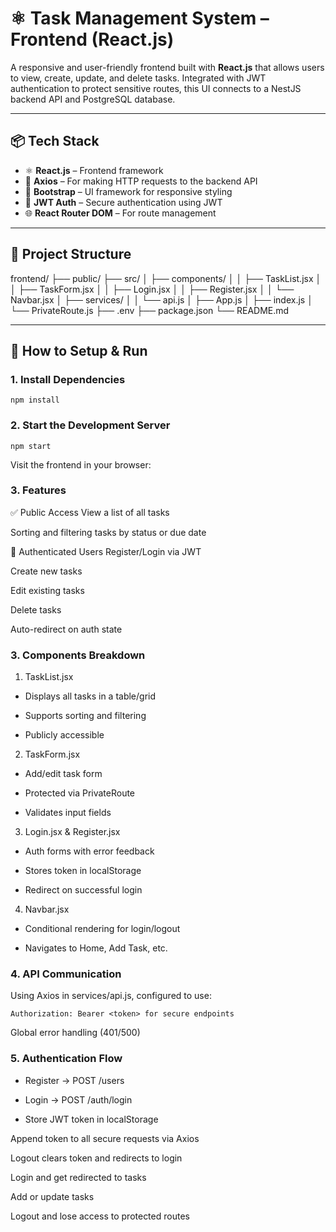 # ⚛️ Task Management System – Frontend (React.js)

A responsive and user-friendly frontend built with **React.js** that allows users to view, create, update, and delete tasks. Integrated with JWT authentication to protect sensitive routes, this UI connects to a NestJS backend API and PostgreSQL database.

---

## 📦 Tech Stack

- ⚛️ **React.js** – Frontend framework
- 🧪 **Axios** – For making HTTP requests to the backend API
- 🎨 **Bootstrap** – UI framework for responsive styling
- 🔐 **JWT Auth** – Secure authentication using JWT
- 🌐 **React Router DOM** – For route management

---

## 📁 Project Structure

frontend/ ├── public/ ├── src/ │ ├── components/ │ │ ├── TaskList.jsx │ │ ├── TaskForm.jsx │ │ ├── Login.jsx │ │ ├── Register.jsx │ │ └── Navbar.jsx │ ├── services/ │ │ └── api.js │ ├── App.js │ ├── index.js │ └── PrivateRoute.js ├── .env ├── package.json └── README.md


---

## 🚀 How to Setup & Run

### 1. Install Dependencies

```
npm install
```

### 2. Start the Development Server
```
npm start
```
Visit the frontend in your browser:

### 3. Features
✅ Public Access
View a list of all tasks

Sorting and filtering tasks by status or due date

🔐 Authenticated Users
Register/Login via JWT

Create new tasks

Edit existing tasks

Delete tasks

Auto-redirect on auth state

### 3. Components Breakdown
1. TaskList.jsx
- Displays all tasks in a table/grid

- Supports sorting and filtering

- Publicly accessible

2. TaskForm.jsx
- Add/edit task form

- Protected via PrivateRoute

- Validates input fields

3. Login.jsx & Register.jsx
- Auth forms with error feedback

- Stores token in localStorage

- Redirect on successful login

4. Navbar.jsx
- Conditional rendering for login/logout

- Navigates to Home, Add Task, etc.


### 4. API Communication
Using Axios in services/api.js, configured to use:
```
Authorization: Bearer <token> for secure endpoints
```
Global error handling (401/500)


### 5. Authentication Flow
- Register → POST /users

- Login → POST /auth/login

- Store JWT token in localStorage

Append token to all secure requests via Axios

Logout clears token and redirects to login

Login and get redirected to tasks

Add or update tasks

Logout and lose access to protected routes
